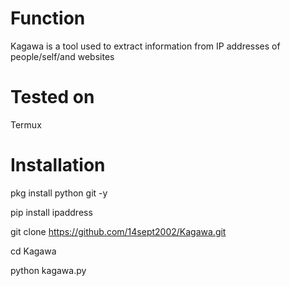 # Function
Kagawa is a tool used to extract information from IP addresses of people/self/and websites 
# Tested on
Termux
# Installation
pkg install python git -y

pip install ipaddress

git clone https://github.com/14sept2002/Kagawa.git

cd Kagawa

python kagawa.py




